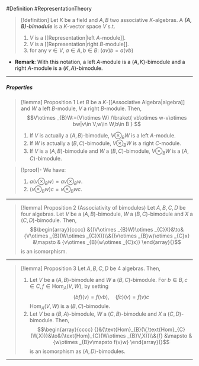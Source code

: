 #Definition #RepresentationTheory 

> [!definition]
> Let $K$ be a field and $A,B$ two associative $K$-algebras. A ***$(A,B)$-bimodule*** is a $K$-vector space $V$ s.t. 
> 1. $V$ is a [[Representation|left $A$-module]].
> 2. $V$ is a [[Representation|right $B$-module]].
> 3. for any $v\in V$, $a\in A,b\in B$: $(av)b=a(vb)$
- **Remark**: With this notation, a left $A$-module is a $(A,K)$-bimodule and a right $A$-module is a $(K,A)$-bimodule.
---
##### Properties
> [!lemma] Proposition 1
> Let $B$ be a $K$-[[Associative Algebra|algebra]] and $W$ a left $B$-module, $V$ a right $B$-module. Then, $$V\otimes _{B}W:=(V\otimes W) /\braket{ vb\otimes w-v\otimes bw|v\in V,w\in W,b\in B  } $$
> 1. If $V$ is actually a $(A,B)$-bimodule, $V\otimes_{B}W$ is a left $A$-module.
> 2. If $W$ is actually a $(B,C)$-bimodule, $V\otimes_{B}W$ is a right $C$-module.
> 3. If $V$ is a $(A,B)$-bimodule and $W$ a $(B,C)$-bimodule, $V\otimes_{B}W$ is a $(A,C)$-bimodule.

> [!proof]-
> We have: 
> 1. $a(v\otimes_{B}w)=av\otimes_{B}w$.
> 2. $(v\otimes_{B}w)c=v\otimes_{B}wc$.
---
> [!lemma] Proposition 2 (Associativity of bimodules)
> Let $A,B,C,D$ be four algebras. Let $V$ be a $(A,B)$-bimodule, $W$ a $(B,C)$-bimodule and $X$ a $(C,D)$-bimodule. Then, $$\begin{array}{cccc} &{(V\otimes _{B}W)\otimes _{C}X}&\to&{V\otimes _{B}(W\otimes _{C}X)}\\&{(v\otimes _{B}w)\otimes _{C}x} &\mapsto & {v\otimes _{B}(w\otimes _{C}x)} \end{array}{}$$is an isomorphism.
---
> [!lemma] Proposition 3
> Let $A,B,C,D$ be 4 algebras. Then,
> 1. Let $V$ be a $(A,B)$-bimodule and $W$ a $(B,C)$-bimodule. For $b\in B,c\in C, f\in \text{Hom}_{A}(V,W)$, by setting $$(bf)(v)=f(vb), \quad (fc)(v)=f(v)c$$$\text{Hom}_{A}(V,W)$ is a $(B,C)$-bimodule.
> 2. Let $V$ be a $(B,A)$-bimodule, $W$ a $(C,B)$-bimodule and $X$ a $(C,D)$-bimodule. Then, $$\begin{array}{cccc} {}&{\text{Hom}_{B}(V,\text{Hom}_{C}(W,X))}&\to&{\text{Hom}_{C}(W\otimes _{B}V,X)}\\&{f} &\mapsto & {w\otimes _{B}v\mapsto f(v)w} \end{array}{}$$is an isomorphism as $(A,D)$-bimodules.
----
